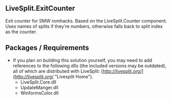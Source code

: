 ## LiveSplit.ExitCounter
Exit counter for SMW romhacks. Based on the LiveSplit.Counter component. Uses names of splits if they're numbers, otherwise falls back to split index as the counter.

## Packages / Requirements

- If you plan on building this solution yourself, you may need to add references to the following dlls (the included versions may be outdated), all of which are distributed with LiveSplit: [http://livesplit.org/](http://livesplit.org/ "Livesplit Home").
	+ LiveSplit.Core.dll
	+ UpdateManger.dll
	+ WinformsColor.dll
